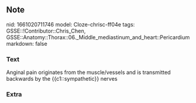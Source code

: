 ## Note
nid: 1661020711746
model: Cloze-chrisc-ff04e
tags: GSSE::!Contributor::Chris_Chen, GSSE::Anatomy::Thorax::06._Middle_mediastinum_and_heart::Pericardium
markdown: false

### Text
<div class='toggle'>
  Anginal pain originates from the muscle/vessels and is
  transmitted backwards by the {{c1::sympathetic}} nerves
</div>

### Extra

